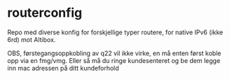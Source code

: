 # routerconfig

Repo med diverse konfig for forskjellige typer routere, for native IPv6 (ikke 6rd) mot Altibox. 

OBS, førstegangsoppkobling av q22 vil ikke virke, en må enten først koble opp via en fmg/vmg. Eller så må du ringe kundesenteret og be dem legge inn mac adressen på ditt kundeforhold
